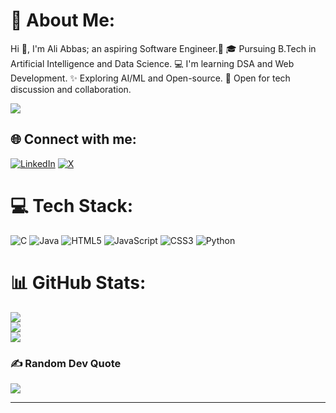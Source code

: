 # 💫 About Me:
Hi 👋, I'm Ali Abbas; an aspiring Software Engineer.🚀
🎓 Pursuing B.Tech in Artificial Intelligence and Data Science.
💻 I'm learning DSA and Web Development.
✨ Exploring AI/ML and Open-source.
🤝 Open for tech discussion and collaboration.

[![](https://visitcount.itsvg.in/api?id=aliabbas26&icon=0&color=6)](https://visitcount.itsvg.in)


## 🌐 Connect with me:
[![LinkedIn](https://img.shields.io/badge/LinkedIn-%230077B5.svg?logo=linkedin&logoColor=white)](https://linkedin.com/in/aliabbas026) [![X](https://img.shields.io/badge/X-black.svg?logo=X&logoColor=white)](https://x.com/aliabbas026) 

# 💻 Tech Stack:
![C](https://img.shields.io/badge/c-%2300599C.svg?style=for-the-badge&logo=c&logoColor=white) ![Java](https://img.shields.io/badge/java-%23ED8B00.svg?style=for-the-badge&logo=openjdk&logoColor=white) ![HTML5](https://img.shields.io/badge/html5-%23E34F26.svg?style=for-the-badge&logo=html5&logoColor=white) ![JavaScript](https://img.shields.io/badge/javascript-%23323330.svg?style=for-the-badge&logo=javascript&logoColor=%23F7DF1E) ![CSS3](https://img.shields.io/badge/css3-%231572B6.svg?style=for-the-badge&logo=css3&logoColor=white) ![Python](https://img.shields.io/badge/python-3670A0?style=for-the-badge&logo=python&logoColor=ffdd54)
# 📊 GitHub Stats:
![](https://github-readme-stats.vercel.app/api?username=aliabbas26&theme=blue-green&hide_border=false&include_all_commits=false&count_private=false)<br/>
![](https://github-readme-streak-stats.herokuapp.com/?user=aliabbas26&theme=blue-green&hide_border=false)<br/>
![](https://github-readme-stats.vercel.app/api/top-langs/?username=aliabbas26&theme=blue-green&hide_border=false&include_all_commits=false&count_private=false&layout=compact)

### ✍️ Random Dev Quote
![](https://quotes-github-readme.vercel.app/api?type=horizontal&theme=tokyonight)

---

  
<!-- Proudly created with GPRM ( https://gprm.itsvg.in ) -->
